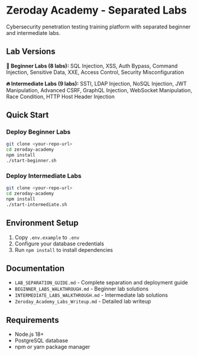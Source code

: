 # Zeroday Academy - Separated Labs

Cybersecurity penetration testing training platform with separated beginner and intermediate labs.

## Lab Versions

**🎯 Beginner Labs (8 labs):**
SQL Injection, XSS, Auth Bypass, Command Injection, Sensitive Data, XXE, Access Control, Security Misconfiguration

**🔥 Intermediate Labs (9 labs):**
SSTI, LDAP Injection, NoSQL Injection, JWT Manipulation, Advanced CSRF, GraphQL Injection, WebSocket Manipulation, Race Condition, HTTP Host Header Injection

## Quick Start

### Deploy Beginner Labs
```bash
git clone <your-repo-url>
cd zeroday-academy
npm install
./start-beginner.sh
```

### Deploy Intermediate Labs
```bash
git clone <your-repo-url>
cd zeroday-academy
npm install
./start-intermediate.sh
```

## Environment Setup

1. Copy `.env.example` to `.env`
2. Configure your database credentials
3. Run `npm install` to install dependencies

## Documentation

- `LAB_SEPARATION_GUIDE.md` - Complete separation and deployment guide
- `BEGINNER_LABS_WALKTHROUGH.md` - Beginner lab solutions
- `INTERMEDIATE_LABS_WALKTHROUGH.md` - Intermediate lab solutions  
- `Zeroday_Academy_Labs_Writeup.md` - Detailed lab writeup

## Requirements

- Node.js 18+
- PostgreSQL database
- npm or yarn package manager